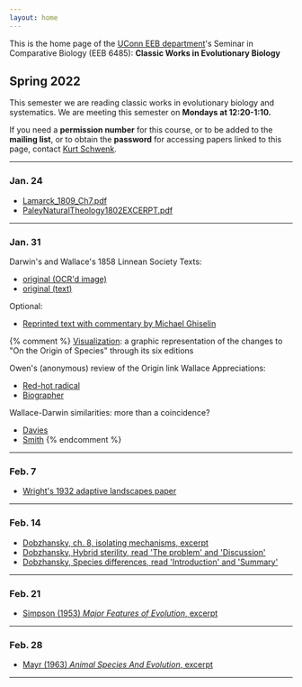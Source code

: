 ```yaml
---
layout: home
---
```

This is the home page of the [UConn EEB department](https://eeb.uconn.edu)'s Seminar in Comparative Biology (EEB 6485): **Classic Works in Evolutionary Biology**

## Spring 2022

This semester we are reading classic works in evolutionary biology and systematics. We are meeting this semester on **Mondays at 12:20-1:10.** 

If you need a **permission number** for this course, or to be added to the **mailing list**, or to obtain the **password** for accessing papers linked to this page, contact [Kurt Schwenk](mailto:kurt.schwenk@uconn.edu).

---

### Jan. 24

* [Lamarck_1809_Ch7.pdf](https://hydrodictyon.eeb.uconn.edu/courses/EEB6485/restricted/Lamarck_1809_Ch7.pdf)
* [PaleyNaturalTheology1802EXCERPT.pdf](https://hydrodictyon.eeb.uconn.edu/courses/EEB6485/restricted/PaleyNaturalTheology1802EXCERPT.pdf)

---
  
### Jan. 31

Darwin's and Wallace's 1858 Linnean Society Texts:

* [original (OCR'd image)](http://hydrodictyon.eeb.uconn.edu/courses/EEB6485/restricted/DarwinWallaceORIG1858.pdf)
* [original (text)](http://darwin-online.org.uk/content/frameset?pageseq=1&itemID=F350&viewtype=text)

Optional:

* [Reprinted text with commentary by Michael Ghiselin](http://hydrodictyon.eeb.uconn.edu/courses/EEB6485/restricted/DarwinWallaceGhiselinPreface1858.pdf)

{% comment %}
[Visualization](http://benfry.com/traces/): a graphic representation of the changes to "On the Origin of Species" through its six editions

Owen's (anonymous) review of the Origin link Wallace Appreciations:

* [Red-hot radical](http://hydrodictyon.eeb.uconn.edu/courses/EEB6485/restricted/Evolution%E2%80%99s%20red-hot%20radical.pdf)
* [Biographer](http://hydrodictyon.eeb.uconn.edu/courses/EEB6485/restricted/Knapp_WallaceBiogeographyFounder_Science2013.pdf)
 
Wallace-Darwin similarities: more than a coincidence?

* [Davies](http://hydrodictyon.eeb.uconn.edu/courses/EEB6485/restricted/Davies_DarwinWallaceNonidenpendence_BiolJLinnSoc2013.pdf)
* [Smith](http://hydrodictyon.eeb.uconn.edu/courses/EEB6485/restricted/Smith_Wallace-DarwinMail_BiolJLinnSoc2013.pdf)
{% endcomment %}

---
  
### Feb. 7

* [Wright's 1932 adaptive landscapes paper](https://hydrodictyon.eeb.uconn.edu/courses/EEB6485/restricted/WrightAdaptiveLandscape1932.pdf)

---

### Feb. 14

* [Dobzhansky, ch. 8, isolating mechanisms, excerpt](https://hydrodictyon.eeb.uconn.edu/courses/EEB6485/restricted/Dobzhansky_1937_Ch8_IsolatingMechanisms.pdf)
* [Dobzhansky, Hybrid sterility, read 'The problem' and 'Discussion'](https://hydrodictyon.eeb.uconn.edu/courses/EEB6485/restricted/Dobzhansky_HybridSterilityII_Genetics1936.pdf)
* [Dobzhansky, Species differences, read 'Introduction' and 'Summary'](https://hydrodictyon.eeb.uconn.edu/courses/EEB6485/restricted/Dobzhansky_GeneticNatureSpeciesDiffs_AmNat1937.pdf)

---

### Feb. 21

* [Simpson (1953) *Major Features of Evolution*, excerpt](https://hydrodictyon.eeb.uconn.edu/courses/EEB6485/restricted/SimpsonMajorFeatures1953WithNoteOPT.pdf)

---

### Feb. 28

* [Mayr (1963) *Animal Species And Evolution*, excerpt](https://hydrodictyon.eeb.uconn.edu/courses/EEB6485/restricted/Mayr1963_GeneticRevolutions.pdf)

---



